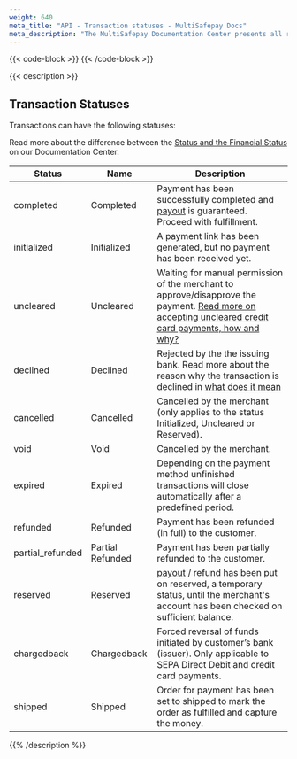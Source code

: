```yaml
---
weight: 640
meta_title: "API - Transaction statuses - MultiSafepay Docs"
meta_description: "The MultiSafepay Documentation Center presents all relevant information about our Plugins and API. You can also find support pages for payment methods, tools and general questions as well as the contact details of our Support and Integration Teams."
---
```

{{< code-block >}}
{{< /code-block >}}

{{< description >}}
## Transaction Statuses

Transactions can have the following statuses:

Read more about the difference between the [Status and the Financial Status](/faq/api/difference-between-status-and-transaction-status) on our Documentation Center.

| Status           | Name             | Description                                                                                      |
|------------------|------------------|--------------------------------------------------------------------------------------------------|
| completed        | Completed        | Payment has been successfully completed and [payout](/faq/general/glossary/#payout) is guaranteed. Proceed with fulfillment.      |
| initialized      | Initialized      | A payment link has been generated, but no payment has been received yet.                         |
| uncleared        | Uncleared        | Waiting for manual permission of the merchant to approve/disapprove the payment. [Read more on accepting uncleared credit card payments, how and why?](/faq/risk-and-fraud/how-to-accept-an-uncleared-transaction)                |
| declined         | Declined         | Rejected by the the issuing bank. Read more about the reason why the transaction is declined in [what does it mean](/faq/general/declined-status)                                                               |
| cancelled        | Cancelled        | Cancelled by the merchant (only applies to the status Initialized, Uncleared or Reserved). 
| void             | Void             | Cancelled by the merchant.                 |
| expired          | Expired          | Depending on the payment method unfinished transactions will close automatically after a predefined period. |
| refunded         | Refunded         | Payment has been refunded (in full) to the customer.                                             |
| partial_refunded | Partial Refunded | Payment has been partially refunded to the customer.                                             |
| reserved         | Reserved         | [payout](/faq/general/glossary/#payout) / refund has been put on reserved, a temporary status, until the merchant's account has been checked on sufficient balance. |
| chargedback      | Chargedback      | Forced reversal of funds initiated by customer’s bank (issuer). Only applicable to SEPA Direct Debit and credit card payments. |
| shipped          | Shipped          | Order for payment has been set to shipped to mark the order as fulfilled and capture the money. |

{{% /description %}}
